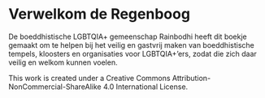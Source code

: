 # Verwelkom de Regenboog

De boeddhistische LGBTQIA+ gemeenschap Rainbodhi heeft dit boekje gemaakt om te helpen bij het veilig en gastvrij maken van boeddhistische tempels, kloosters en organisaties voor LGBTQIA+’ers, zodat die zich daar veilig en welkom kunnen voelen.

This work is created under a Creative Commons Attribution-NonCommercial-ShareAlike 4.0 International License.